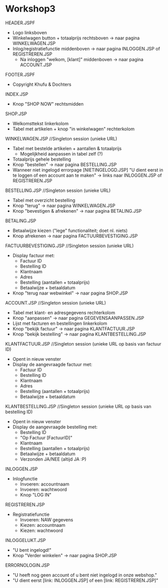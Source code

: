 # Workshop3

HEADER.JSPF

- Logo linksboven
- Winkelwagen button + totaalprijs rechtsboven -> naar pagina WINKELWAGEN.JSP
- Inlog/registratiefunctie middenboven -> naar pagina INLOGGEN.JSP of REGISTREREN.JSP
	- Na inloggen "welkom, [klant]" middenboven -> naar pagina ACCOUNT.JSP
	
FOOTER.JSPF

- Copyright Khufu & Dochters

INDEX.JSP

- Knop "SHOP NOW" rechtsmidden

SHOP.JSP

- Welkomsttekst linkerkolom
- Tabel met artikelen + knop "in winkelwagen" rechterkolom

WINKELWAGEN.JSP													//Singleton session (unieke URL)

- Tabel met bestelde artikelen + aantallen & totaalprijs
	- Mogelijkheid aanpassen in tabel zelf (?)
- Totaalprijs gehele bestelling
- Knop "bestellen" -> naar pagina BESTELLING.JSP
- Wanneer niet ingelogd errorpage [NIETINGELOGD.JSP] "U dient eerst in te loggen of een account aan te maken" -> links naar INLOGGEN.JSP of REGISTREREN.JSP

BESTELLING.JSP													//Singleton session (unieke URL)

- Tabel met overzicht bestelling
- Knop "terug" -> naar pagina WINKELWAGEN.JSP
- Knop "bevestigen & afrekenen" -> naar pagina BETALING.JSP

BETALING.JSP

- Betaalwijze kiezen ("lege" functionaliteit; doet nl. niets)
- Knop afrekenen -> naar pagina FACTUURBEVESTIGING.JSP

FACTUURBEVESTIGING.JSP 									//Singleton session (unieke URL)

- Display factuur met:
	* Factuur ID	
	* Bestelling ID
	* Klantnaam
	* Adres
	* Bestelling (aantallen + totaalprijs)
	* Betaalwijze + betaaldatum
- Knop "terug naar webwinkel" -> naar pagina SHOP.JSP

ACCOUNT.JSP 													  //Singleton session (unieke URL)

- Tabel met klant- en adresgegevens rechterkolom
- Knop "aanpassen" -> naar pagina GEGEVENSAANPASSEN.JSP
- Lijst met facturen en bestellingen linkerkolom
- Knop "bekijk factuur" -> naar pagina KLANTFACTUUR.JSP
- Knop "bekijk bestelling" -> naar pagina KLANTBESTELLING.JSP

KLANTFACTUUR.JSP											  //Singleton session (unieke URL op basis van factuur ID)

- Opent in nieuw venster
- Display de aangevraagde factuur met:
	* Factuur ID	
	* Bestelling ID
	* Klantnaam
	* Adres
	* Bestelling (aantallen + totaalprijs)
	* Betaalwijze + betaaldatum

KLANTBESTELLING.JSP										  //Singleton session (unieke URL op basis van bestelling ID)

- Opent in nieuw venster
- Display de aangevraagde bestelling met:
	* Bestelling ID
	* "Op Factuur [FactuurID]"
	* Klantnaam
	* Bestelling (aantallen + totaalprijs)
	* Betaalwijze + betaaldatum
	* Verzonden JA/NEE (altijd JA :P)
	
INLOGGEN.JSP

- Inlogfunctie
	* Invoeren: accountnaam
	* Invoeren: wachtwoord
	* Knop "LOG IN"

REGISTREREN.JSP

- Registratiefunctie
	* Invoeren: NAW gegevens
	* Kiezen: accountnaam
	* Kiezen: wachtwoord

INLOGGELUKT.JSP

- "U bent ingelogd!"
- Knop "Verder winkelen" -> naar pagina SHOP.JSP

ERRORNOLOGIN.JSP

- "U heeft nog geen account of u bent niet ingelogd in onze webshop."
- "U dient eerst <in te loggen> [link: INLOGGEN.JSP] of een <account aan te maken> [link: REGISTREREN.JSP]"
